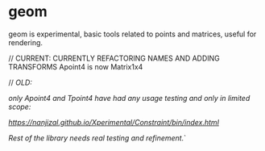 # geom
geom is experimental, basic tools related to points and matrices, useful for rendering.

// CURRENT: CURRENTLY REFACTORING NAMES AND ADDING TRANSFORMS Apoint4 is now Matrix1x4 

// *OLD:*

*only Apoint4 and Tpoint4 have had any usage testing and only in limited scope:*

 *https://nanjizal.github.io/Xperimental/Constraint/bin/index.html*

 *Rest of the library needs real testing and refinement.*`

